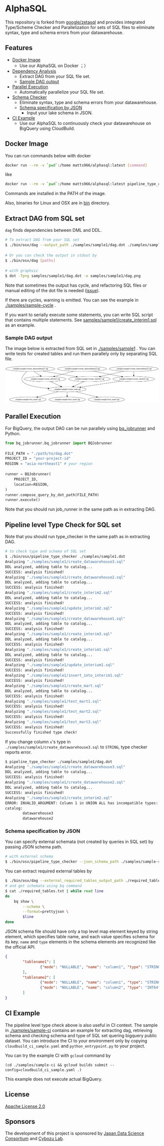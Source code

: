 # AlphaSQL

This repository is forked from [google/zetasql](https://github.com/google/zetasql) and provides integrated Type/Scheme Checker and Parallelization for sets of SQL files to eliminate syntax, type and schema errors from your datawarehouse.

## Features

- [Docker Image](#docker-image)
    - Use our AlphaSQL on Docker ；）
- [Dependency Analysis](#extract-dag-from-sql-set)
    - Extract DAG from your SQL file set.
    - [Sample DAG output](#sample-dag-output)
- [Parallel Execution](#parallel-execution)
    - Automatically parallelize your SQL file set.
- [Schema Checker](#pipeline-level-type-check-for-sql-set)
    - Eliminate syntax, type and schema errors from your datawarehouse.
    - [Schema specification by JSON](#schema-specification-by-json)
        - Input your lake schema in JSON.
- [CI Example](#ci-example)
    - Use our AlphaSQL to continuously check your datawarehouse on BigQuery using CloudBuild.

## Docker Image

You can run commands below with docker

```bash
docker run --rm -v `pwd`:/home matts966/alphasql:latest [command]
```

like

```bash
docker run --rm -v `pwd`:/home matts966/alphasql:latest pipeline_type_checker ./samples/sample1/dag.dot
```

Commands are installed in the PATH of the image.

Also, binaries for Linux and OSX are in [bin](./bin) directory.

## Extract DAG from SQL set

`dag` finds dependencies between DML and DDL.

```bash
# To extract DAG from your SQL set
$ ./bin/osx/dag --output_path ./samples/sample1/dag.dot ./samples/sample1/

# Or you can check the output in stdout by
$ ./bin/osx/dag [paths]

# with graphviz
$ dot -Tpng samples/sample1/dag.dot -o samples/sample1/dag.png
```

Note that sometimes the output has cycle, and refactoring SQL files or manual editing of the dot file is needed ([issue](https://github.com/Matts966/alphasql/issues/2)).

If there are cycles, warning is emitted. You can see the example in [./samples/sample-cycle](./samples/sample-cycle) .

If you want to serially execute some statements, you can write SQL script that contains multiple statements. See [samples/sample1/create_interim1.sql](samples/sample1/create_interim1.sql) as an example.

### Sample DAG output

The image below is extracted from SQL set in [./samples/sample1](./samples/sample1) . You can write tests for created tables and run them parallely only by separating SQL file.

![dag.dot](samples/sample1/dag.png)

## Parallel Execution

For BigQuery, the output DAG can be run parallely using [bq_jobrunner](https://github.com/tsintermax/bq_jobrunner) and Python.

```Python
from bq_jobrunner.bq_jobrunner import BQJobrunner

FILE_PATH = "./path/to/dag.dot"
PROJECT_ID = "your-project-id"
REGION = "asia-northeast1" # your region

runner = BQJobrunner(
    PROJECT_ID,
    location=REGION,
)
runner.compose_query_by_dot_path(FILE_PATH)
runner.execute()
```

Note that you should run job_runner in the same path as in extracting DAG.

## Pipeline level Type Check for SQL set

Note that you should run type_checker in the same path as in extracting DAG.

```bash
# to check type and schema of SQL set
$ ./bin/osx/pipeline_type_checker ./samples/sample1.dot
Analyzing "./samples/sample1/create_datawarehouse3.sql"
DDL analyzed, adding table to catalog...
SUCCESS: analysis finished!
Analyzing "./samples/sample1/create_datawarehouse2.sql"
DDL analyzed, adding table to catalog...
SUCCESS: analysis finished!
Analyzing "./samples/sample1/create_interim2.sql"
DDL analyzed, adding table to catalog...
SUCCESS: analysis finished!
Analyzing "./samples/sample1/update_interim2.sql"
SUCCESS: analysis finished!
Analyzing "./samples/sample1/create_datawarehouse1.sql"
DDL analyzed, adding table to catalog...
SUCCESS: analysis finished!
Analyzing "./samples/sample1/create_interim3.sql"
DDL analyzed, adding table to catalog...
SUCCESS: analysis finished!
Analyzing "./samples/sample1/create_interim1.sql"
DDL analyzed, adding table to catalog...
SUCCESS: analysis finished!
Analyzing "./samples/sample1/update_interium1.sql"
SUCCESS: analysis finished!
Analyzing "./samples/sample1/insert_into_interim1.sql"
SUCCESS: analysis finished!
Analyzing "./samples/sample1/create_mart.sql"
DDL analyzed, adding table to catalog...
SUCCESS: analysis finished!
Analyzing "./samples/sample1/test_mart1.sql"
SUCCESS: analysis finished!
Analyzing "./samples/sample1/test_mart2.sql"
SUCCESS: analysis finished!
Analyzing "./samples/sample1/test_mart3.sql"
SUCCESS: analysis finished!
Successfully finished type check!
```

If you change column `x`'s type in `./samples/sample1/create_datawarehouse3.sql` to `STRING`, type checker reports error.

```bash
$ pipeline_type_checker ./samples/sample1/dag.dot
Analyzing "./samples/sample1/create_datawarehouse3.sql"
DDL analyzed, adding table to catalog...
SUCCESS: analysis finished!
Analyzing "./samples/sample1/create_datawarehouse2.sql"
DDL analyzed, adding table to catalog...
SUCCESS: analysis finished!
Analyzing "./samples/sample1/create_interim2.sql"
ERROR: INVALID_ARGUMENT: Column 1 in UNION ALL has incompatible types: INT64, STRING [at ./samples/sample1/create_interim2.sql:7:1]
catalog:
        datawarehouse3
        datawarehouse2
```

### Schema specification by JSON

You can specify external schemata (not created by queries in SQL set) by passing JSON schema path.

```bash
# with external schema
$ ./bin/osx/pipeline_type_checker --json_schema_path ./samples/sample-schema.json ./samples/sample1/dag.dot
```

You can extract required external tables by

```bash
$ ./bin/osx/dag --external_required_tables_output_path ./required_tables.txt {./path/to/sqls}
# and get schemata using bq command
$ cat ./required_tables.txt | while read line
do
    bq show \
        --schema \
        --format=prettyjson \
        $line
done
```

JSON schema file should have only a top level map element keyed by string element, which specifies table name, and each value specifies schema for its key. `name` and `type` elements in the schema elements are recognized like the official API.

```json
{
        "tablename1": [
                {"mode": "NULLABLE", "name": "column1", "type": "STRING", "description": null}
        ],
        "tablename2": [
                {"mode": "NULLABLE", "name": "column1", "type": "STRING", "description": null},
                {"mode": "NULLABLE", "name": "column2", "type": "INT64", "description": null}
        ]
}
```

## CI Example

The pipeline level type check above is also useful in CI context. The sample in [./samples/sample-ci](./samples/sample-ci) contains an example for extracting dag, retrieving schema and checking schema and type of SQL set quering bigquery public dataset. You can introduce the CI to your environment only by copying `cloudbuild_ci_sample.yaml` and `python_entrypoint.py` to your project.

You can try the example CI with `gcloud` command by

```
(cd ./samples/sample-ci && gcloud builds submit --config=cloudbuild_ci_sample.yaml .)
```

This example does not execute actual BigQuery.

## License

[Apache License 2.0](LICENSE)

## Sponsors

The development of this project is sponsored by [Japan Data Science Consortium](https://jdsc.ai/) and [Cybozu Lab](https://labs.cybozu.co.jp/).
